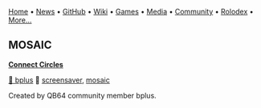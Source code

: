 [Home](https://qb64.com) • [News](news.md) • [GitHub](github.md) • [Wiki](wiki.md) • [Games](games.md) • [Media](media.md) • [Community](community.md) • [Rolodex](rolodex.md) • [More...](more.md)

## MOSAIC

**[Connect Circles](connect-circles/index)**

[🐝 bplus](bplus) 🔗 [screensaver](screensaver), [mosaic](mosaic)

Created by QB64 community member bplus.

